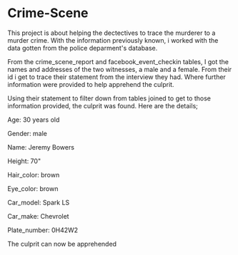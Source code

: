 # Crime-Scene
This project is about helping the dectectives to trace the murderer to a murder crime. With the information previously known, i worked with the data gotten from the police deparment's database.

From the crime_scene_report and facebook_event_checkin tables, I got the names and addresses of the two witnesses, a male and a female. From their id i get to trace their statement from the interview they had. Where further information were provided to help apprehend the culprit.

Using their statement to filter down from tables joined to get to those information provided, the culprit was found. Here are the details;

Age: 30 years old 

Gender: male

Name: Jeremy Bowers

Height: 70"

Hair_color: brown

Eye_color: brown

Car_model: Spark LS

Car_make: Chevrolet

Plate_number: 0H42W2

The culprit can now be apprehended
